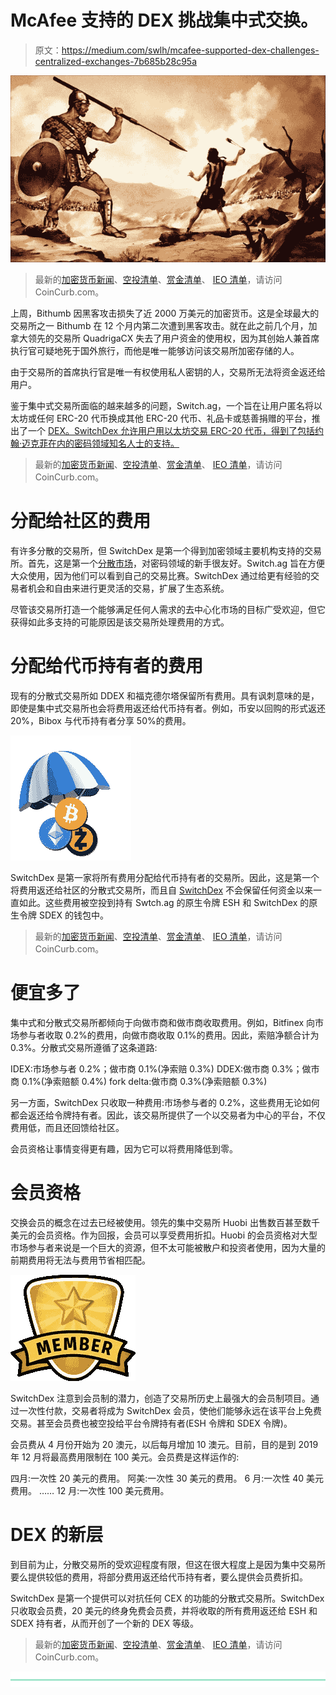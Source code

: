 # McAfee 支持的 DEX 挑战集中式交换。

> 原文：<https://medium.com/swlh/mcafee-supported-dex-challenges-centralized-exchanges-7b685b28c95a>

![](img/adbe7aa9559ffb7296e34c2fe25495de.png)

> 最新的[加密货币新闻](https://www.coincurb.com/news/)、[空投清单](https://www.coincurb.com/airdrop/?status=active)、[赏金清单](https://www.coincurb.com/bountyc/?cat_id=188)、 [IEO 清单](https://www.coincurb.com/category/active-ico/)，请访问 CoinCurb.com。

上周，Bithumb 因黑客攻击损失了近 2000 万美元的加密货币。这是全球最大的交易所之一 Bithumb 在 12 个月内第二次遭到黑客攻击。就在此之前几个月，加拿大领先的交易所 QuadrigaCX 失去了用户资金的使用权，因为其创始人兼首席执行官可疑地死于国外旅行，而他是唯一能够访问该交易所加密存储的人。

由于交易所的首席执行官是唯一有权使用私人密钥的人，交易所无法将资金返还给用户。

鉴于集中式交易所面临的越来越多的问题，Switch.ag，一个旨在让用户匿名将以太坊或任何 ERC-20 代币换成其他 ERC-20 代币、礼品卡或慈善捐赠的平台，推出了一个 [DEX。SwitchDex 允许用户用以太坊交易 ERC-20 代币，得到了包括约翰·迈克菲在内的密码领域知名人士的支持。](http://bit.ly/STEEMswitch)

> 最新的[加密货币新闻](https://www.coincurb.com/news/)、[空投清单](https://www.coincurb.com/airdrop/?status=active)、[赏金清单](https://www.coincurb.com/bountyc/?cat_id=188)、 [IEO 清单](https://www.coincurb.com/category/active-ico/)，请访问 CoinCurb.com。

# 分配给社区的费用

有许多分散的交易所，但 SwitchDex 是第一个得到加密领域主要机构支持的交易所。首先，这是第一个[分散市场](http://bit.ly/STEEMswitch)，对密码领域的新手很友好。Switch.ag 旨在方便大众使用，因为他们可以看到自己的交易比赛。SwitchDex 通过给更有经验的交易者机会和自由来进行更灵活的交易，扩展了生态系统。

尽管该交易所打造一个能够满足任何人需求的去中心化市场的目标广受欢迎，但它获得如此多支持的可能原因是该交易所处理费用的方式。

# 分配给代币持有者的费用

现有的分散式交易所如 DDEX 和福克德尔塔保留所有费用。具有讽刺意味的是，即使是集中式交易所也会将费用返还给代币持有者。例如，币安以回购的形式返还 20%，Bibox 与代币持有者分享 50%的费用。

![](img/17aeb580dd8bb448f83518a10f4d5d1a.png)

SwitchDex 是第一家将所有费用分配给代币持有者的交易所。因此，这是第一个将费用返还给社区的分散式交易所，而且自 [SwitchDex](http://bit.ly/STEEMswitch) 不会保留任何资金以来一直如此。这些费用被空投到持有 Swtch.ag 的原生令牌 ESH 和 SwitchDex 的原生令牌 SDEX 的钱包中。

> 最新的[加密货币新闻](https://www.coincurb.com/news/)、[空投清单](https://www.coincurb.com/airdrop/?status=active)、[赏金清单](https://www.coincurb.com/bountyc/?cat_id=188)、 [IEO 清单](https://www.coincurb.com/category/active-ico/)，请访问 CoinCurb.com。

# 便宜多了

集中式和分散式交易所都倾向于向做市商和做市商收取费用。例如，Bitfinex 向市场参与者收取 0.2%的费用，向做市商收取 0.1%的费用。因此，索赔净额合计为 0.3%。分散式交易所遵循了这条道路:

IDEX:市场参与者 0.2%；做市商 0.1%(净索赔 0.3%)
DDEX:做市商 0.3%；做市商 0.1%(净索赔额 0.4%)
fork delta:做市商 0.3%(净索赔额 0.3%)

另一方面，SwitchDex 只收取一种费用:市场参与者的 0.2%，这些费用无论如何都会返还给令牌持有者。因此，该交易所提供了一个以交易者为中心的平台，不仅费用低，而且还回馈给社区。

会员资格让事情变得更有趣，因为它可以将费用降低到零。

# 会员资格

交换会员的概念在过去已经被使用。领先的集中交易所 Huobi 出售数百甚至数千美元的会员资格。作为回报，会员可以享受费用折扣。Huobi 的会员资格对大型市场参与者来说是一个巨大的资源，但不太可能被散户和投资者使用，因为大量的前期费用将无法与费用节省相匹配。

![](img/db863a88543b192cc1345eb592e91e47.png)

SwitchDex 注意到会员制的潜力，创造了交易所历史上最强大的会员制项目。通过一次性付款，交易者将成为 SwitchDex 会员，使他们能够永远在该平台上免费交易。甚至会员费也被空投给平台令牌持有者(ESH 令牌和 SDEX 令牌)。

会员费从 4 月份开始为 20 澳元，以后每月增加 10 澳元。目前，目的是到 2019 年 12 月将最高费用限制在 100 美元。会员费是这样运作的:

四月:一次性 20 美元的费用。
阿美:一次性 30 美元的费用。
6 月:一次性 40 美元费用。
……
12 月:一次性 100 美元费用。

# DEX 的新层

到目前为止，分散交易所的受欢迎程度有限，但这在很大程度上是因为集中交易所要么提供较低的费用，将部分费用返还给代币持有者，要么提供会员费折扣。

SwitchDex 是第一个提供可以对抗任何 CEX 的功能的分散式交易所。SwitchDex 只收取会员费，20 美元的终身免费会员费，并将收取的所有费用返还给 ESH 和 SDEX 持有者，从而开创了一个新的 DEX 等级。

> 最新的[加密货币新闻](https://www.coincurb.com/news/)、[空投清单](https://www.coincurb.com/airdrop/?status=active)、[赏金清单](https://www.coincurb.com/bountyc/?cat_id=188)、 [IEO 清单](https://www.coincurb.com/category/active-ico/)，请访问 CoinCurb.com。

[![](img/b0164736ea17a63403e660de5dedf91a.png)](https://medium.com/swlh)
